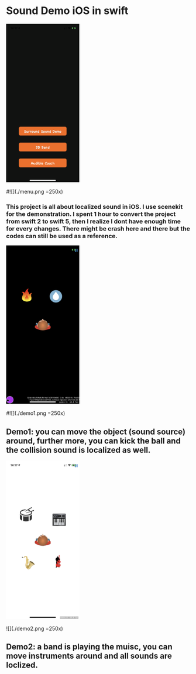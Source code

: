 #  Sound Demo iOS in swift

<img src="menu.png" width="200" />

#![](./menu.png =250x)

###  This project is all about localized sound in iOS. I use scenekit for the demonstration. I spent 1 hour to convert the project from swift 2 to swift 5, then I realize I dont have enough time for every changes. There might be crash here and there but the codes can still be used as a reference.

<img src="demo1.png" width="200" />

#![](./demo1.png =250x)

## Demo1: you can move the object (sound source) around, further more, you can kick the ball and the collision sound is localized as well.


<img src="demo2.png" width="200" />

![](./demo2.png =250x)
## Demo2: a band is playing the muisc, you can move instruments around and all sounds are loclized. 



